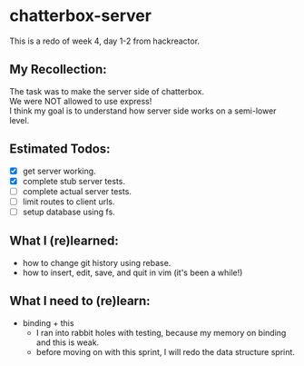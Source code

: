 # chatterbox-server
This is a redo of week 4, day 1-2 from hackreactor.

## My Recollection:
The task was to make the server side of chatterbox.  
We were NOT allowed to use express!  
I think my goal is to understand how server side works on a semi-lower level.

## Estimated Todos:
- [x] get server working.
- [x] complete stub server tests.
- [ ] complete actual server tests.
- [ ] limit routes to client urls.
- [ ] setup database using fs.

## What I (re)learned:
- how to change git history using rebase.
- how to insert, edit, save, and quit in vim (it's been a while!)

## What I need to (re)learn:
- binding + this
  - I ran into rabbit holes with testing, because my memory on binding and this is weak.
  - before moving on with this sprint, I will redo the data structure sprint.
